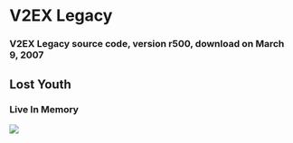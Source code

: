# V2EX Legacy

### V2EX Legacy source code, version r500, download on March 9, 2007

## Lost Youth 
### Live In Memory
![](resources/screenshot.png)